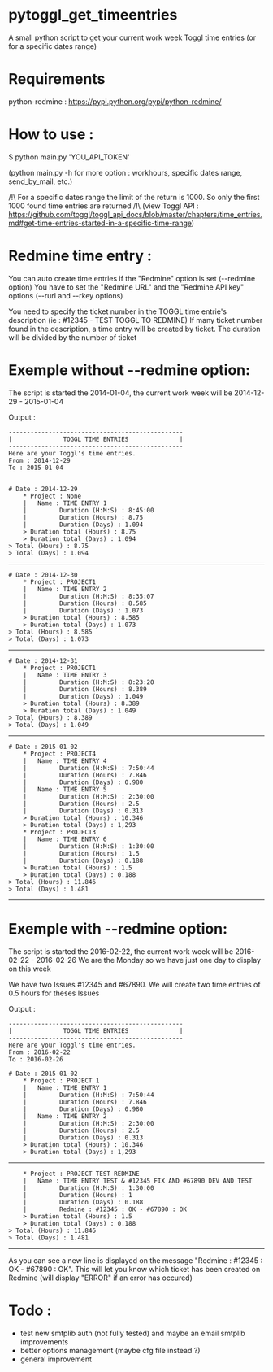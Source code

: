 pytoggl_get_timeentries
===================

A small python script to get your current work week Toggl time entries (or for a specific dates range)

Requirements
===================
python-redmine : https://pypi.python.org/pypi/python-redmine/


How to use : 
===================
$ python main.py 'YOU_API_TOKEN'

(python main.py -h for more option : workhours, specific dates range, send_by_mail, etc.)

/!\ For a specific dates range the limit of the return is 1000. So only the first 1000 found time entries are returned /!\ (view Toggl API : https://github.com/toggl/toggl_api_docs/blob/master/chapters/time_entries.md#get-time-entries-started-in-a-specific-time-range)


Redmine time entry :
===================
You can auto create time entries if the "Redmine" option is set (--redmine option)
You have to set the "Redmine URL" and the "Redmine API key" options (--rurl and --rkey options)

You need to specify the ticket number in the TOGGL time entrie's description (ie : #12345 - TEST TOGGL TO REDMINE)
If many ticket number found in the description, a time entry will be created by ticket. The duration will be divided by the number of ticket


Exemple without --redmine option: 
===================
The script is started the 2014-01-04, the current work week will be 2014-12-29 - 2015-01-04

Output : 
    
    ------------------------------------------------
    |              TOGGL TIME ENTRIES              |
    ------------------------------------------------
    Here are your Toggl's time entries.
    From : 2014-12-29
    To : 2015-01-04
    
    
    # Date : 2014-12-29
        * Project : None
        |   Name : TIME ENTRY 1
        |         Duration (H:M:S) : 8:45:00
        |         Duration (Hours) : 8.75
        |         Duration (Days) : 1.094
        > Duration total (Hours) : 8.75
        > Duration total (Days) : 1.094
    > Total (Hours) : 8.75
    > Total (Days) : 1.094
------------------------------------------------
    # Date : 2014-12-30
        * Project : PROJECT1
        |   Name : TIME ENTRY 2
        |         Duration (H:M:S) : 8:35:07
        |         Duration (Hours) : 8.585
        |         Duration (Days) : 1.073
        > Duration total (Hours) : 8.585
        > Duration total (Days) : 1.073
    > Total (Hours) : 8.585
    > Total (Days) : 1.073
------------------------------------------------
    # Date : 2014-12-31
        * Project : PROJECT1
        |   Name : TIME ENTRY 3
        |         Duration (H:M:S) : 8:23:20
        |         Duration (Hours) : 8.389
        |         Duration (Days) : 1.049
        > Duration total (Hours) : 8.389
        > Duration total (Days) : 1.049
    > Total (Hours) : 8.389
    > Total (Days) : 1.049
------------------------------------------------
    # Date : 2015-01-02
        * Project : PROJECT4
        |   Name : TIME ENTRY 4
        |         Duration (H:M:S) : 7:50:44
        |         Duration (Hours) : 7.846
        |         Duration (Days) : 0.980
        |   Name : TIME ENTRY 5
        |         Duration (H:M:S) : 2:30:00
        |         Duration (Hours) : 2.5
        |         Duration (Days) : 0.313
        > Duration total (Hours) : 10.346
        > Duration total (Days) : 1,293
        * Project : PROJECT3
        |   Name : TIME ENTRY 6
        |         Duration (H:M:S) : 1:30:00
        |         Duration (Hours) : 1.5
        |         Duration (Days) : 0.188
        > Duration total (Hours) : 1.5
        > Duration total (Days) : 0.188
    > Total (Hours) : 11.846
    > Total (Days) : 1.481
------------------------------------------------

Exemple with --redmine option: 
===================
The script is started the 2016-02-22, the current work week will be 2016-02-22 - 2016-02-26
We are the Monday so we have just one day to display on this week

We have two Issues #12345 and #67890.
We will create two time entries of 0.5 hours for theses Issues

Output : 
    
    ------------------------------------------------
    |              TOGGL TIME ENTRIES              |
    ------------------------------------------------
    Here are your Toggl's time entries.
    From : 2016-02-22
    To : 2016-02-26
    
    # Date : 2015-01-02
        * Project : PROJECT 1
        |   Name : TIME ENTRY 1
        |         Duration (H:M:S) : 7:50:44
        |         Duration (Hours) : 7.846
        |         Duration (Days) : 0.980
        |   Name : TIME ENTRY 2
        |         Duration (H:M:S) : 2:30:00
        |         Duration (Hours) : 2.5
        |         Duration (Days) : 0.313
        > Duration total (Hours) : 10.346
        > Duration total (Days) : 1,293
------------------------------------------------
        * Project : PROJECT TEST REDMINE
        |   Name : TIME ENTRY TEST & #12345 FIX AND #67890 DEV AND TEST
        |         Duration (H:M:S) : 1:30:00
        |         Duration (Hours) : 1
        |         Duration (Days) : 0.188
        |         Redmine : #12345 : OK - #67890 : OK
        > Duration total (Hours) : 1.5
        > Duration total (Days) : 0.188
    > Total (Hours) : 11.846
    > Total (Days) : 1.481
------------------------------------------------

As you can see a new line is displayed on the message "Redmine : #12345 : OK - #67890 : OK".
This will let you know which ticket has been created on Redmine (will display "ERROR" if an error has occured)


Todo :
===================
* test new smtplib auth (not fully tested) and maybe an email smtplib improvements
* better options management (maybe cfg file instead ?)
* general improvement
